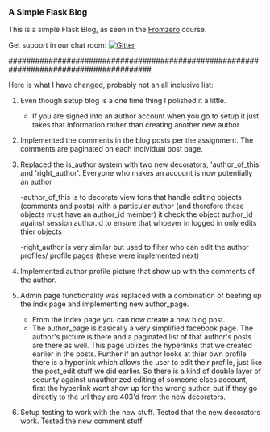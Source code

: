 ### A Simple Flask Blog

This is a simple Flask Blog, as seen in the [Fromzero](https://www.udemy.com/python-flask-course/) course.

Get support in our chat room: [![Gitter](https://img.shields.io/gitter/room/nwjs/nw.js.svg?maxAge=2592000)](https://gitter.im/fromzeroedu/flask_blog_c9)



########################################################################################

Here is what I have changed, probably not an all inclusive list:

1. Even though setup blog is a one time thing I polished it a little.
    - If you are signed into an author account when you go to setup it just takes
      that information rather than creating another new author
2. Implemented the comments in the blog posts per the assignment. The comments are paginated on each individual post page. 
3. Replaced the is_author system with two new decorators, 'author_of_this' and 'right_author'. Everyone who makes an account is now potentially an author
   
   -author_of_this is to decorate view fcns that handle editing objects (comments and posts) with a particular author
   (and therefore these objects must have an author_id member) it check the object author_id against session author.id 
   to ensure that whoever in logged in only edits thier objects
   
   -right_author is very similar but used to filter who can edit the author profiles/ profile pages (these were implemented next) 
4. Implemented author profile picture that show up with the comments of the author.
5. Admin page functionality was replaced with a combination of beefing up the indx page and implementing new author_page. 
    - From the index page you can now create a new blog post.
    - The author_page is basically a very simplified facebook page. The author's picture is there and a paginated list of that author's posts
      are there as well. This page utilizes the hyperlinks that we created earlier in the posts. Further if an author looks at thier own profile there is 
      a hyperlink which allows the user to edit their profile, just like the post_edit stuff we did earlier. So there is a kind of double layer of security 
      against unauthorized editing of someone elses account, first the hyperlink wont show up for the wrong author, but if they go directly 
      to the url they are 403'd from the new decorators.
6. Setup testing to work with the new stuff. Tested that the new decorators work. Tested the new comment stuff    

   